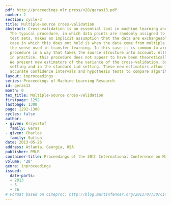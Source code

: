 ```yaml
---
pdf: http://proceedings.mlr.press/v28/geras13.pdf
number: 2
section: cycle-3
title: Multiple-source cross-validation
abstract: Cross-validation is an essential tool in machine learning and statistics.
  The typical procedure, in which data points are randomly assigned to one of the
  test sets, makes an implicit assumption that the data are exchangeable. A common
  case in which this does not hold is when the data come from multiple sources, in
  the sense used in transfer learning. In this case it is common to arrange the cross-validation
  procedure in a way that takes the source structure into account. Although common
  in practice, this procedure does not appear to have been theoretically analysed.
  We present new estimators of the variance of the cross-validation, both in the multiple-source
  setting and in the standard iid setting. These new estimators allow for much more
  accurate confidence intervals and hypothesis tests to compare algorithms.
layout: inproceedings
series: Proceedings of Machine Learning Research
id: geras13
month: 0
tex_title: Multiple-source cross-validation
firstpage: 1292
lastpage: 1300
page: 1292-1300
cycles: false
author:
- given: Krzysztof
  family: Geras
- given: Charles
  family: Sutton
date: 2013-05-26
address: Atlanta, Georgia, USA
publisher: PMLR
container-title: Proceedings of the 30th International Conference on Machine Learning
volume: '28'
genre: inproceedings
issued:
  date-parts:
  - 2013
  - 5
  - 26
# Format based on citeproc: http://blog.martinfenner.org/2013/07/30/citeproc-yaml-for-bibliographies/
---
```

